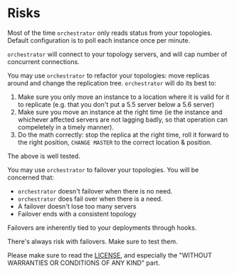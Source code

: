 # Risks

Most of the time `orchestrator` only reads status from your topologies. Default configuration is to poll each instance once per minute.

`orchestrator` will connect to your topology servers, and will cap number of concurrent connections.

You may use `orchestrator` to refactor your topologies: move replicas around and change the replication tree. `orchestrator` will do its best to:

1. Make sure you only move an instance to a location where it is valid for it to replicate (e.g. that you don't put a 5.5 server below a 5.6 server)
2. Make sure you move an instance at the right time (ie the instance and whichever affected servers are not lagging badly, so that operation can compeletely in a timely manner).
3. Do the math correctly: stop the replica at the right time, roll it forward to the right position, `CHANGE MASTER` to the correct location & position.

The above is well tested.

You may use `orchestrator` to failover your topologies. You will be concerned that:

- `orchestrator` doesn't failover when there is no need.
- `orchestrator` does fail over when there is a need.
- A failover doesn't lose too many servers
- Failover ends with a consistent topology

Failovers are inherently tied to your deployments through hooks.

There's always risk with failovers. Make sure to test them.

Please make sure to read the [LICENSE](https://github.com/github/orchestrator/blob/master/LICENSE), and especially the "WITHOUT WARRANTIES OR CONDITIONS OF ANY KIND" part.
